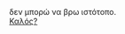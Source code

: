 <style>
.rf {
	background-color:#44c767;
	-webkit-border-radius:28px;
	-moz-border-radius:28px;
	border-radius:28px;
	border:1px solid #18ab29;
	display:inline-block;
	cursor:pointer;
	color:#ffffff;
	font-family:Arial;
	font-size:17px;
	padding:16px 31px;
	text-decoration:none;
	text-shadow:0px 1px 0px #2f6627;
}
.rf:hover {
	background:-webkit-gradient(linear, left top, left bottom, color-stop(0.05, #415989), color-stop(1, #2e466e));
	background:-moz-linear-gradient(top, #415989 5%, #2e466e 100%);
	background:-webkit-linear-gradient(top, #415989 5%, #2e466e 100%);
	background:-o-linear-gradient(top, #415989 5%, #2e466e 100%);
	background:-ms-linear-gradient(top, #415989 5%, #2e466e 100%);
	background:linear-gradient(to bottom, #415989 5%, #2e466e 100%);
	filter:progid:DXImageTransform.Microsoft.gradient(startColorstr='#415989', endColorstr='#2e466e',GradientType=0);
	background-color:#415989;
}
.rf:active {
	position:relative;
	top:1px;
}
</style>
<div class="radical"> δεν μπορώ να βρω ιστότοπο. </div>
<a href="ohio.com class="rf">Καλός?</a>
